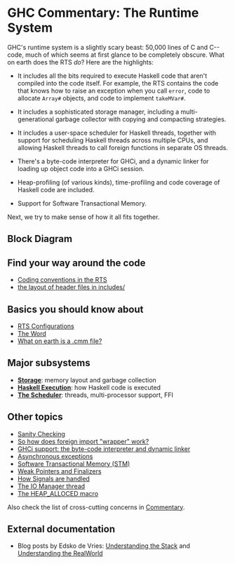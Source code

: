 # GHC Commentary: The Runtime System


GHC's runtime system is a slightly scary beast: 50,000 lines of C and C-- code, much of which seems at first glance to be completely obscure.  What on earth does the RTS *do*?  Here are the highlights:

- It includes all the bits required to execute Haskell code that aren't compiled into the code itself.
  For example, the RTS contains the code that knows how to raise an exception when you call `error`,
  code to allocate `Array#` objects, and code to implement `takeMVar#`.

- It includes a sophisticated storage manager, including a multi-generational garbage collector with copying
  and compacting strategies.

- It includes a user-space scheduler for Haskell threads, together with support for scheduling Haskell threads
  across multiple CPUs, and allowing Haskell threads to call foreign functions in separate OS threads.

- There's a byte-code interpreter for GHCi, and a dynamic linker for loading up object code into a GHCi session.

- Heap-profiling (of various kinds), time-profiling and code coverage of Haskell code are included.

- Support for Software Transactional Memory.


Next, we try to make sense of how it all fits together.

## Block Diagram

[](/trac/ghc/attachment/wiki/Commentary/Rts/rts-overview.png)

## Find your way around the code

- [Coding conventions in the RTS](commentary/rts/conventions)
- [the layout of header files in includes/](commentary/source-tree/includes)

## Basics you should know about

- [RTS Configurations](commentary/rts/config)
- [The Word](commentary/rts/word)
- [What on earth is a .cmm file?](commentary/rts/cmm)

## Major subsystems

- **[Storage](commentary/rts/storage)**: memory layout and garbage collection
- **[Haskell Execution](commentary/rts/haskell-execution)**: how Haskell code is executed
- **[The Scheduler](commentary/rts/scheduler)**: threads, multi-processor support, FFI

## Other topics

- [Sanity Checking](commentary/rts/sanity)
- [So how does foreign import "wrapper" work?](commentary/rts/ffi)
- [GHCi support: the byte-code interpreter and dynamic linker](commentary/rts/interpreter)
- [Asynchronous exceptions](commentary/rts/async-exceptions)
- [Software Transactional Memory (STM)](commentary/rts/stm)
- [Weak Pointers and Finalizers](commentary/rts/weak)
- [How Signals are handled](commentary/rts/signals)
- [The IO Manager thread](commentary/rts/io-manager)
- [The HEAP_ALLOCED macro](commentary/heap-alloced)


Also check the list of cross-cutting concerns in [Commentary](commentary).

## External documentation

- Blog posts by Edsko de Vries: [Understanding the Stack](http://www.well-typed.com/blog/94/) and [Understanding the RealWorld](http://www.well-typed.com/blog/95/)